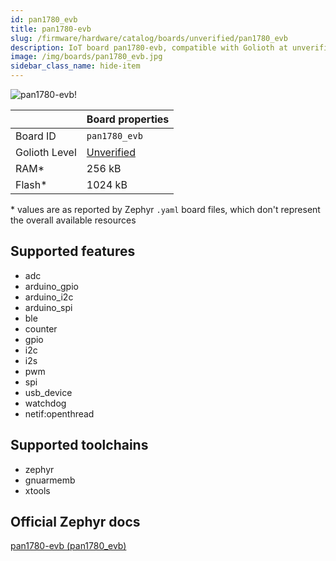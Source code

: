 ```yaml
---
id: pan1780_evb
title: pan1780-evb
slug: /firmware/hardware/catalog/boards/unverified/pan1780_evb
description: IoT board pan1780-evb, compatible with Golioth at unverified level.
image: /img/boards/pan1780_evb.jpg
sidebar_class_name: hide-item
---
```


[//]: # (This is an auto-generated file, do not edit! Changes to it will be lost upon re-generation)

![pan1780-evb!](/img/boards/pan1780_evb.jpg "pan1780-evb")

|                | Board properties     |
| -------------  | -------------------- |
| Board ID       | `pan1780_evb` |
| Golioth Level  | [Unverified](/firmware/hardware#unverified-boards) |
| RAM*           | 256 kB |
| Flash*         | 1024 kB |

\* values are as reported by Zephyr `.yaml` board files, which don't represent the overall available resources



## Supported features

* adc
* arduino_gpio
* arduino_i2c
* arduino_spi
* ble
* counter
* gpio
* i2c
* i2s
* pwm
* spi
* usb_device
* watchdog
* netif:openthread

## Supported toolchains

* zephyr
* gnuarmemb
* xtools

## Official Zephyr docs

[pan1780-evb (pan1780_evb)](https://docs.zephyrproject.org/latest/boards/panasonic/pan1780_evb/doc/index.html)
